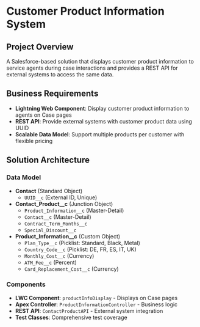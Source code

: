 # Customer Product Information System

## Project Overview
A Salesforce-based solution that displays customer product information to service agents during case interactions and provides a REST API for external systems to access the same data.

## Business Requirements
- **Lightning Web Component**: Display customer product information to agents on Case pages
- **REST API**: Provide external systems with customer product data using UUID
- **Scalable Data Model**: Support multiple products per customer with flexible pricing

## Solution Architecture

### Data Model
- **Contact** (Standard Object)
  - `UUID__c` (External ID, Unique)
- **Contact_Product__c** (Junction Object)
  - `Product_Information__c` (Master-Detail)
  - `Contact__c` (Master-Detail)
  - `Contract_Term_Months__c`
  - `Special_Discount__c`
- **Product_Information__c** (Custom Object)
  - `Plan_Type__c` (Picklist: Standard, Black, Metal)
  - `Country_Code__c` (Picklist: DE, FR, ES, IT, UK)
  - `Monthly_Cost__c` (Currency)
  - `ATM_Fee__c` (Percent)
  - `Card_Replacement_Cost__c` (Currency)

### Components
- **LWC Component**: `productInfoDisplay` - Displays on Case pages
- **Apex Controller**: `ProductInformationController` - Business logic
- **REST API**: `ContactProductAPI` - External system integration
- **Test Classes**: Comprehensive test coverage